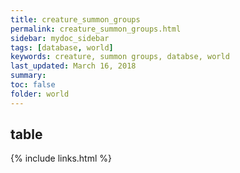 ```yaml
---
title: creature_summon_groups
permalink: creature_summon_groups.html
sidebar: mydoc_sidebar
tags: [database, world]
keywords: creature, summon groups, databse, world
last_updated: March 16, 2018
summary:
toc: false
folder: world
---
```


## table

{% include links.html %}